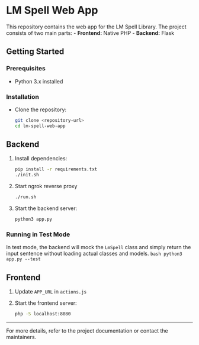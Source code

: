 # LM Spell Web App

This repository contains the web app for the LM Spell Library. The project consists of two main parts:
    - **Frontend:** Native PHP
    - **Backend:** Flask

## Getting Started

### Prerequisites

- Python 3.x installed

### Installation

- Clone the repository:
    ```bash
    git clone <repository-url>
    cd lm-spell-web-app
    ```

## Backend

1. Install dependencies:
    ```bash
    pip install -r requirements.txt
    ./init.sh
    ```

2. Start ngrok reverse proxy
    ```bash
    ./run.sh
    ```

3. Start the backend server:

    ```bash
    python3 app.py
    ```

### Running in Test Mode

In test mode, the backend will mock the `LmSpell` class and simply return the input sentence without loading actual classes and models.
    ```bash
    python3 app.py --test
    ```


## Frontend
1. Update `APP_URL` in `actions.js`

2. Start the frontend server:

    ```bash
    php -S localhost:8080
    ```

---

For more details, refer to the project documentation or contact the maintainers.